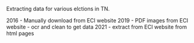 Extracting data for various elctions in TN.

2016 - Manually download from ECI website
2019 - PDF images from ECI website - ocr and clean to get data
2021 - extract from ECI website from html pages
